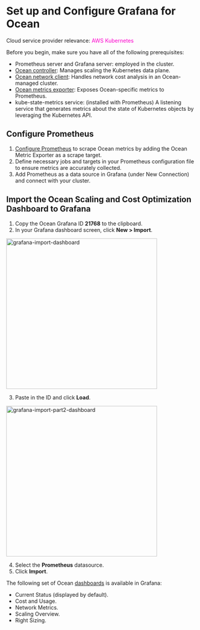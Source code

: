 <meta name="robots" content="noindex">

# Set up and Configure Grafana for Ocean

Cloud service provider relevance: <font color="#FC01CC">AWS Kubernetes</font>

Before you begin, make sure you have all of the following prerequisites:

* Prometheus server and Grafana server: employed in the cluster.
* [Ocean controller](https://docs.spot.io/ocean/tutorials/ocean-controller-v2/): Manages scaling the Kubernetes data plane.
* [Ocean network client](https://docs.spot.io/ocean/tutorials/install-network-client-v2): Handles network cost analysis in an Ocean-managed cluster.
* [Ocean metrics exporter](https://docs.spot.io/ocean/tools-and-integrations/prometheus/scrape?id=install-the-exporter): Exposes Ocean-specific metrics to Prometheus.
* kube-state-metrics service: (installed with Prometheus) A listening service that generates metrics about the state of Kubernetes objects by leveraging the Kubernetes API.

## Configure Prometheus

1. [Configure Prometheus](https://docs.spot.io/ocean/tools-and-integrations/prometheus/scrape?id=configure-prometheus) to scrape Ocean metrics by adding the Ocean Metric Exporter as a scrape target.
2. Define necessary jobs and targets in your Prometheus configuration file to ensure metrics are accurately collected.
3. Add Prometheus as a data source in Grafana (under New Connection) and connect with your cluster.

## Import the Ocean Scaling and Cost Optimization Dashboard to Grafana

1. Copy the Ocean Grafana ID **21768** to the clipboard.
2. In your Grafana dashboard screen, click **New > Import**.

<img width = 400 alt="grafana-import-dashboard" src="https://github.com/user-attachments/assets/2c4ae5fc-114a-4134-b429-6bc4d798c4df" />

3. Paste in the ID and click **Load**.

<img width = 400 alt="grafana-import-part2-dashboard" src="https://github.com/user-attachments/assets/4d95f01d-9613-46ee-94ac-73baea4823aa" />

4. Select the **Prometheus** datasource.
5. Click **Import**. 

The following set of Ocean [dashboards](https://docs.spot.io/ocean/tools-and-integrations/grafana-dashboard) is available in Grafana:

* Current Status (displayed by default).
* Cost and Usage.
* Network Metrics.
* Scaling Overview.
* Right Sizing.








